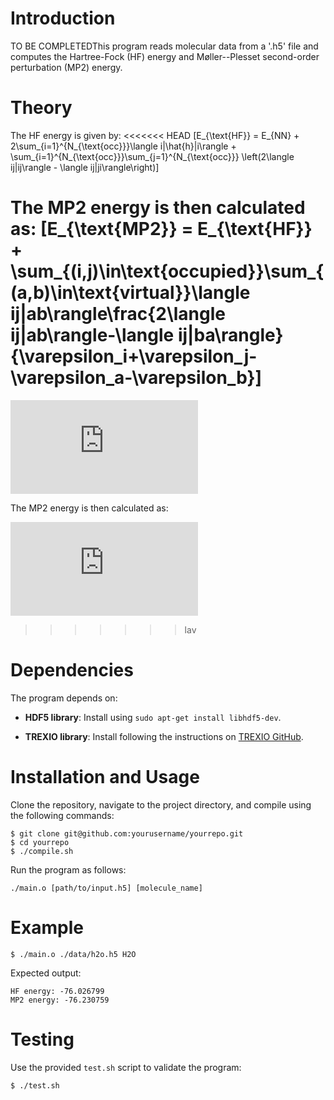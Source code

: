 # Introduction

TO BE COMPLETEDThis program reads molecular data from a '.h5' file and
computes the Hartree-Fock (HF) energy and Møller--Plesset second-order
perturbation (MP2) energy.

# Theory

The HF energy is given by:
<<<<<<< HEAD
\[E_{\text{HF}} = E_{NN} + 2\sum_{i=1}^{N_{\text{occ}}}\langle i|\hat{h}|i\rangle + \sum_{i=1}^{N_{\text{occ}}}\sum_{j=1}^{N_{\text{occ}}} \left(2\langle ij|ij\rangle - \langle ij|ji\rangle\right)\]

The MP2 energy is then calculated as:
\[E_{\text{MP2}} = E_{\text{HF}} + 
\sum_{(i,j)\in\text{occupied}}\sum_{(a,b)\in\text{virtual}}\langle ij|ab\rangle\frac{2\langle ij|ab\rangle-\langle ij|ba\rangle}{\varepsilon_i+\varepsilon_j-\varepsilon_a-\varepsilon_b}\]
=======

![E\_{\\text{HF}} = E\_{NN} + 2\\sum\_{i=1}\^{N\_{\\text{occ}}}\\langle i\|\\hat{h}\|i\\rangle + \\sum\_{i=1}\^{N\_{\\text{occ}}}\\sum\_{j=1}\^{N\_{\\text{occ}}} \\left(2\\langle ij\|ij\\rangle - \\langle ij\|ji\\rangle\\right)](https://latex.codecogs.com/png.latex?E_%7B%5Ctext%7BHF%7D%7D%20%3D%20E_%7BNN%7D%20%2B%202%5Csum_%7Bi%3D1%7D%5E%7BN_%7B%5Ctext%7Bocc%7D%7D%7D%5Clangle%20i%7C%5Chat%7Bh%7D%7Ci%5Crangle%20%2B%20%5Csum_%7Bi%3D1%7D%5E%7BN_%7B%5Ctext%7Bocc%7D%7D%7D%5Csum_%7Bj%3D1%7D%5E%7BN_%7B%5Ctext%7Bocc%7D%7D%7D%20%5Cleft%282%5Clangle%20ij%7Cij%5Crangle%20-%20%5Clangle%20ij%7Cji%5Crangle%5Cright%29 "E_{\text{HF}} = E_{NN} + 2\sum_{i=1}^{N_{\text{occ}}}\langle i|\hat{h}|i\rangle + \sum_{i=1}^{N_{\text{occ}}}\sum_{j=1}^{N_{\text{occ}}} \left(2\langle ij|ij\rangle - \langle ij|ji\rangle\right)")

The MP2 energy is then calculated as:

![E\_{\\text{MP2}} = E\_{\\text{HF}} + 
\\sum\_{(i,j)\\in\\text{occupied}}\\sum\_{(a,b)\\in\\text{virtual}}\\langle ij\|ab\\rangle\\frac{2\\langle ij\|ab\\rangle-\\langle ij\|ba\\rangle}{\\varepsilon\_i+\\varepsilon\_j-\\varepsilon\_a-\\varepsilon\_b}](https://latex.codecogs.com/png.latex?E_%7B%5Ctext%7BMP2%7D%7D%20%3D%20E_%7B%5Ctext%7BHF%7D%7D%20%2B%20%0A%5Csum_%7B%28i%2Cj%29%5Cin%5Ctext%7Boccupied%7D%7D%5Csum_%7B%28a%2Cb%29%5Cin%5Ctext%7Bvirtual%7D%7D%5Clangle%20ij%7Cab%5Crangle%5Cfrac%7B2%5Clangle%20ij%7Cab%5Crangle-%5Clangle%20ij%7Cba%5Crangle%7D%7B%5Cvarepsilon_i%2B%5Cvarepsilon_j-%5Cvarepsilon_a-%5Cvarepsilon_b%7D "E_{\text{MP2}} = E_{\text{HF}} + 
\sum_{(i,j)\in\text{occupied}}\sum_{(a,b)\in\text{virtual}}\langle ij|ab\rangle\frac{2\langle ij|ab\rangle-\langle ij|ba\rangle}{\varepsilon_i+\varepsilon_j-\varepsilon_a-\varepsilon_b}")
>>>>>>> lav

# Dependencies

The program depends on:

  - **HDF5 library**: Install using `sudo apt-get install libhdf5-dev`.

  - **TREXIO library**: Install following the instructions on [TREXIO
    GitHub](https://github.com/TREX-CoE/trexio).

# Installation and Usage

Clone the repository, navigate to the project directory, and compile
using the following commands:

    $ git clone git@github.com:yourusername/yourrepo.git
    $ cd yourrepo
    $ ./compile.sh

Run the program as follows:

    ./main.o [path/to/input.h5] [molecule_name]

# Example

    $ ./main.o ./data/h2o.h5 H2O

Expected output:

    HF energy: -76.026799
    MP2 energy: -76.230759

# Testing

Use the provided `test.sh` script to validate the program:

    $ ./test.sh
